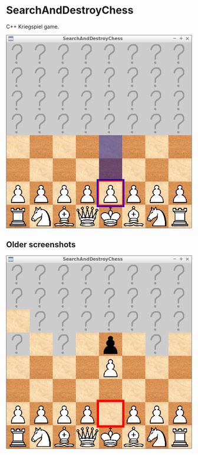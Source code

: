 # SearchAndDestroyChess

C++ Kriegspiel game.

![SearchAndDestroyChess v3.1](Screenshots/SearchAndDestroyChess_3_1.png)

## Older screenshots

![SearchAndDestroyChess v3.0](Screenshots/SearchAndDestroyChess_3_0.png)
